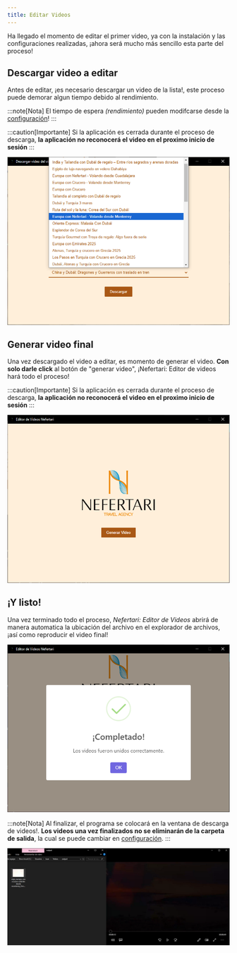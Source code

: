 ```yaml
---
title: Editar Videos
---
```


Ha llegado el momento de editar el primer video, ya con la instalación y las configuraciones realizadas, ¡ahora será mucho más sencillo esta parte del proceso!

## Descargar video a editar

Antes de editar, ¡es necesario descargar un video de la lista!, este proceso puede demorar algun tiempo debido al rendimiento.

:::note[Nota]
El tiempo de espera _(rendimiento)_ pueden modifcarse desde la [configuración](/fucionalidades/configuracion)!
:::

:::caution[Importante]
Si la aplicación es cerrada durante el proceso de descarga, **la aplicación no reconocerá el video en el proximo inicio de sesión**
:::

![seleccionar video](./../../../assets/images/edits/1.png)

## Generar video final

Una vez descargado el video a editar, es momento de generar el video. **Con solo darle click** al botón de "generar video", ¡Nefertari: Editor de videos hará todo el proceso!

:::caution[Importante]
Si la aplicación es cerrada durante el proceso de descarga, **la aplicación no reconocerá el video en el proximo inicio de sesión**
:::

![generar video](./../../../assets/images/edits/2.png)

## ¡Y listo!

Una vez terminado todo el proceso, _Nefertari: Editor de Videos_ abrirá de manera automatica la ubicación del archivo en el explorador de archivos, ¡así como reproducir el video final!

![terminado](./../../../assets/images/edits/3.png)

:::note[Nota]
Al finalizar, el programa se colocará en la ventana de descarga de videos!. **Los videos una vez finalizados no se eliminarán de la carpeta de salida**, la cual se puede cambiar en [configuración](/funcionalidades/configuracion).
:::

![abrir](./../../../assets/images/edits/4.png)
